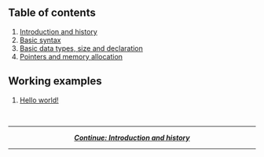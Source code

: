 ## Table of contents

1. [Introduction and history](/tutorial/introduction-and-history.md)
2. [Basic syntax](/tutorial/basic-syntax.md)
3. [Basic data types, size and declaration](/tutorial/data.md)
4. [Pointers and memory allocation](/tutorial/pointer-allocate.md)

## Working examples

1. [Hello world!](/examples/helloworld.f)

<br/>

---

<p align="center">
  <em>
    <b>
      <a href="/tutorial/introduction-and-history.md">
        Continue: Introduction and history
      </a>
    </b>
  </em>
</p>
  
---
